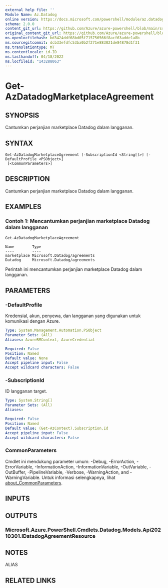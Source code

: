 ```yaml
---
external help file: ''
Module Name: Az.Datadog
online version: https://docs.microsoft.com/powershell/module/az.datadog/get-azdatadogmarketplaceagreement
schema: 2.0.0
content_git_url: https://github.com/Azure/azure-powershell/blob/main/src/Datadog/help/Get-AzDatadogMarketplaceAgreement.md
original_content_git_url: https://github.com/Azure/azure-powershell/blob/main/src/Datadog/help/Get-AzDatadogMarketplaceAgreement.md
ms.openlocfilehash: bd3424ddf68bd05f715756566f8acf63adde1a8b
ms.sourcegitcommit: dcb33efdfc53ba0b2f271e883021de84878d1f31
ms.translationtype: MT
ms.contentlocale: id-ID
ms.lasthandoff: 04/18/2022
ms.locfileid: "143288063"
---
```

# Get-AzDatadogMarketplaceAgreement

## SYNOPSIS
Cantumkan perjanjian marketplace Datadog dalam langganan.

## SYNTAX

```
Get-AzDatadogMarketplaceAgreement [-SubscriptionId <String[]>] [-DefaultProfile <PSObject>]
 [<CommonParameters>]
```

## DESCRIPTION
Cantumkan perjanjian marketplace Datadog dalam langganan.

## EXAMPLES

### Contoh 1: Mencantumkan perjanjian marketplace Datadog dalam langganan
```powershell
Get-AzDatadogMarketplaceAgreement
```

```output
Name        Type
----        ----
marketplace Microsoft.Datadog/agreements
Datadog     Microsoft.Datadog/agreements
```

Perintah ini mencantumkan perjanjian marketplace Datadog dalam langganan.

## PARAMETERS

### -DefaultProfile
Kredensial, akun, penyewa, dan langganan yang digunakan untuk komunikasi dengan Azure.

```yaml
Type: System.Management.Automation.PSObject
Parameter Sets: (All)
Aliases: AzureRMContext, AzureCredential

Required: False
Position: Named
Default value: None
Accept pipeline input: False
Accept wildcard characters: False
```

### -SubscriptionId
ID langganan target.

```yaml
Type: System.String[]
Parameter Sets: (All)
Aliases:

Required: False
Position: Named
Default value: (Get-AzContext).Subscription.Id
Accept pipeline input: False
Accept wildcard characters: False
```

### CommonParameters
Cmdlet ini mendukung parameter umum: -Debug, -ErrorAction, -ErrorVariable, -InformationAction, -InformationVariable, -OutVariable, -OutBuffer, -PipelineVariable, -Verbose, -WarningAction, and -WarningVariable. Untuk informasi selengkapnya, lihat [about_CommonParameters](http://go.microsoft.com/fwlink/?LinkID=113216).

## INPUTS

## OUTPUTS

### Microsoft.Azure.PowerShell.Cmdlets.Datadog.Models.Api20210301.IDatadogAgreementResource

## NOTES

ALIAS

## RELATED LINKS

